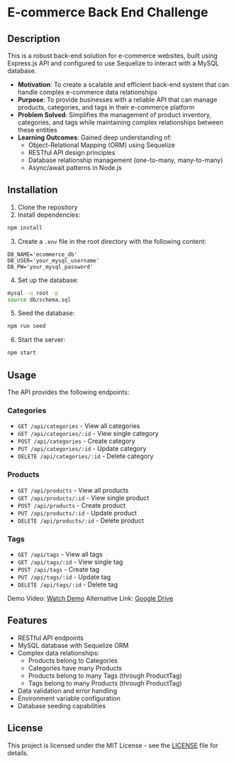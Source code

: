 # E-commerce Back End Challenge

## Description

This is a robust back-end solution for e-commerce websites, built using Express.js API and configured to use Sequelize to interact with a MySQL database.

- **Motivation**: To create a scalable and efficient back-end system that can handle complex e-commerce data relationships
- **Purpose**: To provide businesses with a reliable API that can manage products, categories, and tags in their e-commerce platform
- **Problem Solved**: Simplifies the management of product inventory, categories, and tags while maintaining complex relationships between these entities
- **Learning Outcomes**: Gained deep understanding of:
  - Object-Relational Mapping (ORM) using Sequelize
  - RESTful API design principles
  - Database relationship management (one-to-many, many-to-many)
  - Async/await patterns in Node.js

## Installation

1. Clone the repository
2. Install dependencies:

```bash
npm install
```

3. Create a `.env` file in the root directory with the following content:

```env
DB_NAME='ecommerce_db'
DB_USER='your_mysql_username'
DB_PW='your_mysql_password'
```

4. Set up the database:

```bash
mysql -u root -p
source db/schema.sql
```

5. Seed the database:

```bash
npm run seed
```

6. Start the server:

```bash
npm start
```

## Usage

The API provides the following endpoints:

### Categories

- `GET /api/categories` - View all categories
- `GET /api/categories/:id` - View single category
- `POST /api/categories` - Create category
- `PUT /api/categories/:id` - Update category
- `DELETE /api/categories/:id` - Delete category

### Products

- `GET /api/products` - View all products
- `GET /api/products/:id` - View single product
- `POST /api/products` - Create product
- `PUT /api/products/:id` - Update product
- `DELETE /api/products/:id` - Delete product

### Tags

- `GET /api/tags` - View all tags
- `GET /api/tags/:id` - View single tag
- `POST /api/tags` - Create tag
- `PUT /api/tags/:id` - Update tag
- `DELETE /api/tags/:id` - Delete tag

Demo Video: [Watch Demo](./Demo%20Video/E-Commerce%20Demo.mp4)
Alternative Link: [Google Drive](https://drive.google.com/file/d/1F2iFXn4vH9LtIR17ime10BUQABARTwIG/view)

## Features

- RESTful API endpoints
- MySQL database with Sequelize ORM
- Complex data relationships:
  - Products belong to Categories
  - Categories have many Products
  - Products belong to many Tags (through ProductTag)
  - Tags belong to many Products (through ProductTag)
- Data validation and error handling
- Environment variable configuration
- Database seeding capabilities

## License

This project is licensed under the MIT License - see the [LICENSE](LICENSE) file for details.
